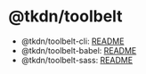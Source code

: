 # @tkdn/toolbelt

- @tkdn/toolbelt-cli: [README](packages/toolbelt-cli/README.md)
- @tkdn/toolbelt-babel: [README](packages/toolbelt-babel/README.md)
- @tkdn/toolbelt-sass: [README](packages/toolbelt-sass/README.md)

